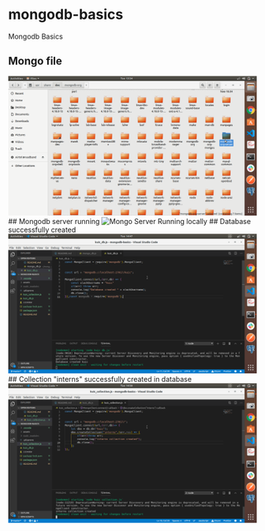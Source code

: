 # mongodb-basics
Mongodb Basics
## Mongo file
<img src="./assets/mongoServer.png" alt="Mongo Server file">
## Mongodb server running
<img src="./assets/MongoServerRunning.png" alt="Mongo Server Running locally">
## Database successfully created
<img src="./assets/DatabaseCreated.png" alt="Database kuic Created">
## Collection "interns" successfully created in database
<img src="./assets/collectionCreated.png" alt="Collection interns Created">